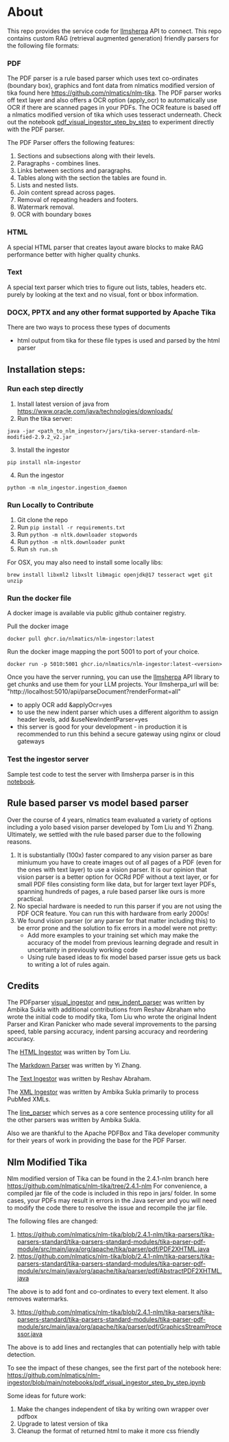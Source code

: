 # About

This repo provides the service code for [llmsherpa](https://github.com/nlmatics/llmsherpa) API to connect. 
This repo contains custom RAG (retrieval augmented generation) friendly parsers for the following file formats:
### PDF
The PDF parser is a rule based parser which uses text co-ordinates (boundary box), graphics and font data from nlmatics modified version of tika found here https://github.com/nlmatics/nlm-tika.
The PDF parser works off text layer and also offers a OCR option (apply_ocr) to automatically use OCR if there are scanned pages in your PDFs. The OCR feature is based off a nlmatics modified version of tika which uses tesseract underneath.
Check out the notebook [pdf_visual_ingestor_step_by_step](notebooks/pdf_visual_ingestor_step_by_step.ipynb) to experiment directly with the PDF parser.

The PDF Parser offers the following features:

1. Sections and subsections along with their levels.
2. Paragraphs - combines lines.
3. Links between sections and paragraphs.
5. Tables along with the section the tables are found in.
6. Lists and nested lists.
7. Join content spread across pages.
8. Removal of repeating headers and footers.
9. Watermark removal.
10. OCR with boundary boxes

### HTML
A special HTML parser that creates layout aware blocks to make RAG performance better with higher quality chunks. 
### Text
A special text parser which tries to figure out lists, tables, headers etc. purely by looking at the text and no visual, font or bbox information.
### DOCX, PPTX and any other format supported by Apache Tika
There are two ways to process these types of documents
- html output from tika for these file types is used and parsed by the html parser

## Installation steps:
### Run each step directly
1. Install latest version of java from https://www.oracle.com/java/technologies/downloads/
2. Run the tika server:
```
java -jar <path_to_nlm_ingestor>/jars/tika-server-standard-nlm-modified-2.9.2_v2.jar
```
3. Install the ingestor
```
pip install nlm-ingestor
```
4. Run the ingestor
```
python -m nlm_ingestor.ingestion_daemon
```

### Run Locally to Contribute
1. Git clone the repo
1. Run `pip install -r requirements.txt`
1. Run `python -m nltk.downloader stopwords`
1. Run `python -m nltk.downloader punkt`
1. Run `sh run.sh`

For OSX, you may also need to install some locally libs:
```shell
brew install libxml2 libxslt libmagic openjdk@17 tesseract wget git unzip
```



### Run the docker file
A docker image is available via public github container registry. 

Pull the docker image
```
docker pull ghcr.io/nlmatics/nlm-ingestor:latest
```
Run the docker image mapping the port 5001 to port of your choice. 
```
docker run -p 5010:5001 ghcr.io/nlmatics/nlm-ingestor:latest-<version>
```
Once you have the server running, you can use the [llmsherpa](https://github.com/nlmatics/llmsherpa) API library to get chunks and use them for your LLM projects. Your llmsherpa_url will be:
"http://localhost:5010/api/parseDocument?renderFormat=all"
- to apply OCR add &applyOcr=yes
- to use the new indent parser which uses a different algorithm to assign header levels, add &useNewIndentParser=yes
- this server is good for your development - in production it is recommended to run this behind a secure gateway using nginx or cloud gateways

### Test the ingestor server
Sample test code to test the server with llmsherpa parser is in this [notebook](notebooks/test_llmsherpa_api.ipynb).

## Rule based parser vs model based parser
Over the course of 4 years, nlmatics team evaluated a variety of options including a yolo based vision parser developed by Tom Liu and Yi Zhang. Ultimately, we settled with the rule based parser due to the following reasons.
1. It is substantially (100x) faster compared to any vision parser as bare miniumum you have to create images out of all pages of a PDF (even for the ones with text layer) to use a vision parser. It is our opinion that vision parser is a better option for OCRd PDF without a text layer, or for small PDF files consisting form like data, but for larger text layer PDFs, spanning hundreds of pages, a rule based parser like ours is more practical.
2. No special hardware is needed to run this parser if you are not using the PDF OCR feature. You can run this with hardware from early 2000s!
3. We found vision parser (or any parser for that matter including this) to be error prone and the solution to fix errors in a model were not pretty:
    - Add more examples to your training set which may make the accuracy of the model from previous learning degrade and result in uncertainty in previously working code
    - Using rule based ideas to fix model based parser issue gets us back to writing a lot of rules again.

## Credits
The PDFparser [visual_ingestor](nlm_ingestor/ingestor/visual_ingestor/visual_ingestor.py) and [new_indent_parser](nlm_ingestor/ingestor/visual_ingestor/new_indent_parser.py) was written by Ambika Sukla with additional contributions from Reshav Abraham who wrote the initial code to modify tika, Tom Liu who wrote the original Indent Parser and Kiran Panicker who made several improvements to the parsing speed, table parsing accuracy, indent parsing accuracy and reordering accuracy. 

The [HTML Ingestor](nlm_ingestor/ingestor/html_ingestor.py) was written by Tom Liu.

The [Markdown Parser](nlm_ingestor/file_parser/markdown_parser.py) was written by Yi Zhang.

The [Text Ingestor](nlm_ingestor/ingestor/text_ingestor.py) was written by Reshav Abraham.

The [XML Ingestor](nlm_ingestor/ingestor/xml_ingestor.py) was written by Ambika Sukla primarily to process PubMed XMLs.

The [line_parser](nlm_ingestor/ingestor/line_parser.py) which serves as a core sentence processing utility for all the other parsers was written by Ambika Sukla. 

Also we are thankful to the Apache PDFBox and Tika developer community for their years of work in providing the base for the PDF Parser. 

## Nlm Modified Tika
Nlm modified version of Tika can be found in the 2.4.1-nlm branch here https://github.com/nlmatics/nlm-tika/tree/2.4.1-nlm
For convenience, a compiled jar file of the code is included in this repo in jars/ folder.
In some cases, your PDFs may result in errors in the Java server and you will need to modify the code there to resolve the issue and recompile the jar file.

The following files are changed: 

1) https://github.com/nlmatics/nlm-tika/blob/2.4.1-nlm/tika-parsers/tika-parsers-standard/tika-parsers-standard-modules/tika-parser-pdf-module/src/main/java/org/apache/tika/parser/pdf/PDF2XHTML.java
2) https://github.com/nlmatics/nlm-tika/blob/2.4.1-nlm/tika-parsers/tika-parsers-standard/tika-parsers-standard-modules/tika-parser-pdf-module/src/main/java/org/apache/tika/parser/pdf/AbstractPDF2XHTML.java

The above is to add font and co-ordinates to every text element. It also removes watermarks.

3) https://github.com/nlmatics/nlm-tika/blob/2.4.1-nlm/tika-parsers/tika-parsers-standard/tika-parsers-standard-modules/tika-parser-pdf-module/src/main/java/org/apache/tika/parser/pdf/GraphicsStreamProcessor.java

The above is to add lines and rectangles that can potentially help with table detection.

To see the impact of these changes, see the first part of the notebook here: https://github.com/nlmatics/nlm-ingestor/blob/main/notebooks/pdf_visual_ingestor_step_by_step.ipynb

Some ideas for future work:
1) Make the changes independent of tika by writing own wrapper over pdfbox
2) Upgrade to latest version of tika 
3) Cleanup the format of returned html to make it more css friendly
